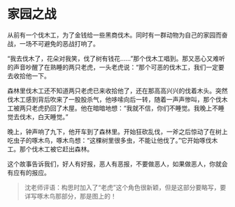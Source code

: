 # 家园之战 #

从前有一个伐木工，为了金钱给一些黑商伐木。同时有一群动物为自己的家园而奋战，一场不可避免的恶战打响了。
   
“我去伐木了，花朵对我笑，伐了树有钱花……”那个伐木工唱到。那又恶心又难听的声音吵醒了在熟睡的两只老虎，一头老虎说：“那个可恶的伐木工，我们一定要去收拾他一下。
   
森林里伐木工还不知道两只老虎已来收拾他了，还在那高高兴兴的伐着木头。突然伐木工感到背后吹来了一股股杀气，他哆嗦向后一转，随着一声声惨叫，那个伐木工被两只老虎扔回了木屋。他在暗暗地想：“我就不信，你们不睡觉。我晚上不睡觉去伐木，白天睡觉。”
   
晚上，钟声响了九下，他开车到了森林里。开始狂砍乱伐，一斧之后惊动了在树上吃虫子的啄木鸟，啄木鸟想：“这棵树里很多虫，不能让他伐了。”它开始啄伐木工。那个伐木工被它赶出森林。
   
这个故事告诉我们，好人有好报，恶人有恶报，不要做恶人，如果做恶人，你就会有应有的报应。

> 沈老师评语：构思时加入了“老虎”这个角色很新颖，但是这部分要略写，要详写啄木鸟那部分，那是图上的！
            